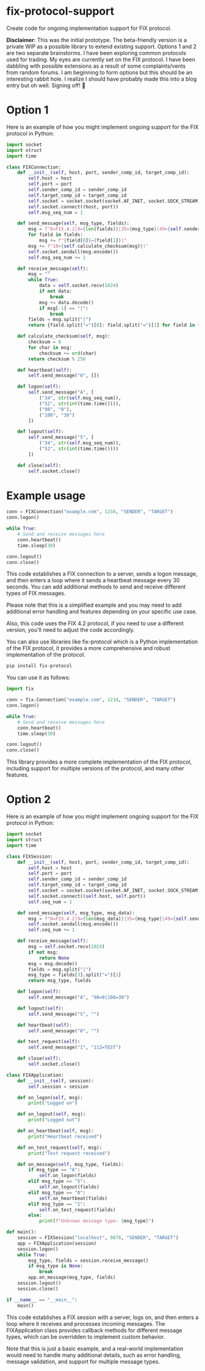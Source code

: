 # fix-protocol-support
Create code for ongoing implementation support for FIX protocol.

**Disclaimer**: This was the initial prototype. The beta-friendly version is a private WIP as a possible library to extend existing support. Options 1 and 2 are two separate brainstorms. I have been exploring common protocols used for trading. My eyes are currently set on the FIX protocol. I have been dabbling with possible extensions as a result of some complaints/vents from random forums. I am beginning to form options but this should be an interesting rabbit hole. I realize I should have probably made this into a blog entry but oh well. Signing off! 🫡

# Option 1

Here is an example of how you might implement ongoing support for the FIX protocol in Python:
```python
import socket
import struct
import time

class FIXConnection:
    def __init__(self, host, port, sender_comp_id, target_comp_id):
        self.host = host
        self.port = port
        self.sender_comp_id = sender_comp_id
        self.target_comp_id = target_comp_id
        self.socket = socket.socket(socket.AF_INET, socket.SOCK_STREAM)
        self.socket.connect((host, port))
        self.msg_seq_num = 1

    def send_message(self, msg_type, fields):
        msg = f"8=FIX.4.2|9={len(fields)}|35={msg_type}|49={self.sender_comp_id}|56={self.target_comp_id}|"
        for field in fields:
            msg += f"{field[0]}={field[1]}|"
        msg += f"10={self.calculate_checksum(msg)}|"
        self.socket.sendall(msg.encode())
        self.msg_seq_num += 1

    def receive_message(self):
        msg = ""
        while True:
            data = self.socket.recv(1024)
            if not data:
                break
            msg += data.decode()
            if msg[-1] == "|":
                break
        fields = msg.split("|")
        return {field.split("=")[0]: field.split("=")[1] for field in fields}

    def calculate_checksum(self, msg):
        checksum = 0
        for char in msg:
            checksum += ord(char)
        return checksum % 256

    def heartbeat(self):
        self.send_message("0", [])

    def logon(self):
        self.send_message("A", [
            ("34", str(self.msg_seq_num)),
            ("52", str(int(time.time()))),
            ("98", "0"),
            ("108", "30")
        ])

    def logout(self):
        self.send_message("5", [
            ("34", str(self.msg_seq_num)),
            ("52", str(int(time.time())))
        ])

    def close(self):
        self.socket.close()
```
# Example usage
```python
conn = FIXConnection("example.com", 1234, "SENDER", "TARGET")
conn.logon()

while True:
    # Send and receive messages here
    conn.heartbeat()
    time.sleep(30)

conn.logout()
conn.close()
```
This code establishes a FIX connection to a server, sends a logon message, and then enters a loop where it sends a heartbeat message every 30 seconds. You can add additional methods to send and receive different types of FIX messages.

Please note that this is a simplified example and you may need to add additional error handling and features depending on your specific use case.

Also, this code uses the FIX 4.2 protocol, if you need to use a different version, you'll need to adjust the code accordingly.

You can also use libraries like fix-protocol which is a Python implementation of the FIX protocol, it provides a more comprehensive and robust implementation of the protocol.
```python
pip install fix-protocol
```
You can use it as follows:
```python
import fix

conn = fix.Connection("example.com", 1234, "SENDER", "TARGET")
conn.logon()

while True:
    # Send and receive messages here
    conn.heartbeat()
    time.sleep(30)

conn.logout()
conn.close()
```
This library provides a more complete implementation of the FIX protocol, including support for multiple versions of the protocol, and many other features.

# Option 2
Here is an example of how you might implement ongoing support for the FIX protocol in Python:
```python
import socket
import struct
import time

class FIXSession:
    def __init__(self, host, port, sender_comp_id, target_comp_id):
        self.host = host
        self.port = port
        self.sender_comp_id = sender_comp_id
        self.target_comp_id = target_comp_id
        self.socket = socket.socket(socket.AF_INET, socket.SOCK_STREAM)
        self.socket.connect((self.host, self.port))
        self.seq_num = 1

    def send_message(self, msg_type, msg_data):
        msg = f"8=FIX.4.2|9={len(msg_data)}|35={msg_type}|49={self.sender_comp_id}|56={self.target_comp_id}|34={self.seq_num}|52={int(time.time())}|{msg_data}"
        self.socket.sendall(msg.encode())
        self.seq_num += 1

    def receive_message(self):
        msg = self.socket.recv(1024)
        if not msg:
            return None
        msg = msg.decode()
        fields = msg.split("|")
        msg_type = fields[3].split("=")[1]
        return msg_type, fields

    def logon(self):
        self.send_message("A", "98=0|108=30")

    def logout(self):
        self.send_message("5", "")

    def heartbeat(self):
        self.send_message("0", "")

    def test_request(self):
        self.send_message("1", "112=TEST")

    def close(self):
        self.socket.close()

class FIXApplication:
    def __init__(self, session):
        self.session = session

    def on_logon(self, msg):
        print("Logged on")

    def on_logout(self, msg):
        print("Logged out")

    def on_heartbeat(self, msg):
        print("Heartbeat received")

    def on_test_request(self, msg):
        print("Test request received")

    def on_message(self, msg_type, fields):
        if msg_type == "A":
            self.on_logon(fields)
        elif msg_type == "5":
            self.on_logout(fields)
        elif msg_type == "0":
            self.on_heartbeat(fields)
        elif msg_type == "1":
            self.on_test_request(fields)
        else:
            print(f"Unknown message type: {msg_type}")

def main():
    session = FIXSession("localhost", 9876, "SENDER", "TARGET")
    app = FIXApplication(session)
    session.logon()
    while True:
        msg_type, fields = session.receive_message()
        if msg_type is None:
            break
        app.on_message(msg_type, fields)
    session.logout()
    session.close()

if __name__ == "__main__":
    main()
```
This code establishes a FIX session with a server, logs on, and then enters a loop where it receives and processes incoming messages. The FIXApplication class provides callback methods for different message types, which can be overridden to implement custom behavior.

Note that this is just a basic example, and a real-world implementation would need to handle many additional details, such as error handling, message validation, and support for multiple message types.


